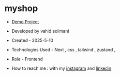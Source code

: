 # myshop


- [Demo Project](https://digikala-1rr4.vercel.app/)

- Developed by vahid solimani

- Created - 2025-5-10

- Technologies Used - Next , css , tailwind , zustand , 

- Role - Frontend

- How to reach me : with my [instagram](https://instagram.com/vahidsolimani.dev) and [linkedin](https://www.linkedin.com/in/vahid-solimani-33403a333?utm_source=share&utm_campaign=share_via&utm_content=profile&utm_medium=android_app)
